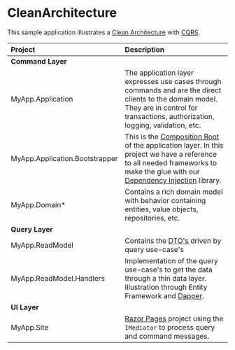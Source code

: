 # CleanArchitecture

This sample application illustrates a [Clean Architecture](https://blog.8thlight.com/uncle-bob/2012/08/13/the-clean-architecture.html) with [CQRS](http://martinfowler.com/bliki/CQRS.html).

| Project           | Description    |
| :---------------- | :------------- |
| **Command Layer** | |
| MyApp.Application  | The application layer expresses use cases through commands and are the direct clients to the domain model. They are in control for transactions, authorization, logging, validation, etc. |
| MyApp.Application.Bootstrapper | This is the [Composition Root](http://blog.ploeh.dk/2011/07/28/CompositionRoot/) of the application layer. In this project we have a reference to all needed frameworks to make the glue with our [Dependency Injection](https://en.wikipedia.org/wiki/Dependency_injection) library.  |
| MyApp.Domain*  | Contains a rich domain model with behavior containing entities, value objects, repositories, etc. |
| **Query Layer** | |
| MyApp.ReadModel | Contains the [DTO's](https://en.wikipedia.org/wiki/Data_transfer_object) driven by query use-case's |
| MyApp.ReadModel.Handlers | Implementation of the query use-case's to get the data through a thin data layer. Illustration through Entity Framework and [Dapper](https://github.com/StackExchange/dapper-dot-net). |
| **UI Layer** | |
| MyApp.Site | [Razor Pages](https://docs.microsoft.com/en-us/aspnet/core/razor-pages) project using the `IMediator` to process query and command messages. |
